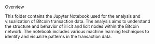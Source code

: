 Overview

This folder contains the Jupyter Notebook used for the analysis and visualization of Bitcoin transaction data. The analysis aims to understand the structure and behavior of illicit and licit nodes within the Bitcoin network. The notebook includes various machine learning techniques to identify and visualize patterns in the transaction data.
